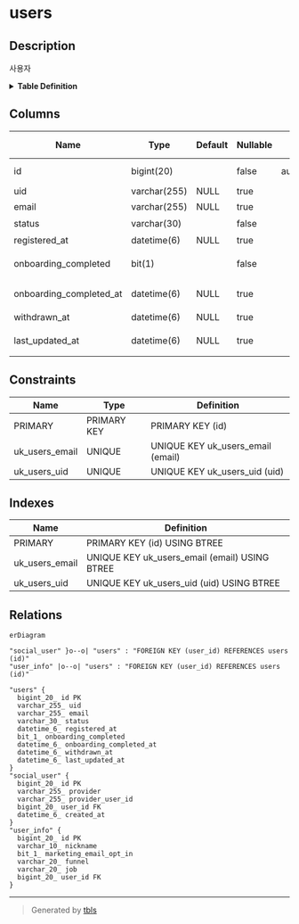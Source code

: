 # users

## Description

사용자

<details>
<summary><strong>Table Definition</strong></summary>

```sql
CREATE TABLE `users` (
  `id` bigint(20) NOT NULL AUTO_INCREMENT COMMENT 'ID',
  `uid` varchar(255) DEFAULT NULL COMMENT 'UID',
  `email` varchar(255) DEFAULT NULL COMMENT '이메일',
  `status` varchar(30) NOT NULL COMMENT '상태',
  `registered_at` datetime(6) DEFAULT NULL COMMENT '가입 일시',
  `onboarding_completed` bit(1) NOT NULL COMMENT '온보딩 완료 여부',
  `onboarding_completed_at` datetime(6) DEFAULT NULL COMMENT '온보딩 완료 일시',
  `withdrawn_at` datetime(6) DEFAULT NULL COMMENT '탈퇴 일시',
  `last_updated_at` datetime(6) DEFAULT NULL COMMENT '마지막 수정 일시',
  PRIMARY KEY (`id`),
  UNIQUE KEY `uk_users_email` (`email`),
  UNIQUE KEY `uk_users_uid` (`uid`)
) ENGINE=InnoDB DEFAULT CHARSET=utf8mb4 COLLATE=utf8mb4_unicode_ci COMMENT='사용자'
```

</details>

## Columns

| Name | Type | Default | Nullable | Extra Definition | Children | Parents | Comment |
| ---- | ---- | ------- | -------- | ---------------- | -------- | ------- | ------- |
| id | bigint(20) |  | false | auto_increment | [social_user](social_user.md) [user_info](user_info.md) |  | ID |
| uid | varchar(255) | NULL | true |  |  |  | UID |
| email | varchar(255) | NULL | true |  |  |  | 이메일 |
| status | varchar(30) |  | false |  |  |  | 상태 |
| registered_at | datetime(6) | NULL | true |  |  |  | 가입 일시 |
| onboarding_completed | bit(1) |  | false |  |  |  | 온보딩 완료 여부 |
| onboarding_completed_at | datetime(6) | NULL | true |  |  |  | 온보딩 완료 일시 |
| withdrawn_at | datetime(6) | NULL | true |  |  |  | 탈퇴 일시 |
| last_updated_at | datetime(6) | NULL | true |  |  |  | 마지막 수정 일시 |

## Constraints

| Name | Type | Definition |
| ---- | ---- | ---------- |
| PRIMARY | PRIMARY KEY | PRIMARY KEY (id) |
| uk_users_email | UNIQUE | UNIQUE KEY uk_users_email (email) |
| uk_users_uid | UNIQUE | UNIQUE KEY uk_users_uid (uid) |

## Indexes

| Name | Definition |
| ---- | ---------- |
| PRIMARY | PRIMARY KEY (id) USING BTREE |
| uk_users_email | UNIQUE KEY uk_users_email (email) USING BTREE |
| uk_users_uid | UNIQUE KEY uk_users_uid (uid) USING BTREE |

## Relations

```mermaid
erDiagram

"social_user" }o--o| "users" : "FOREIGN KEY (user_id) REFERENCES users (id)"
"user_info" |o--o| "users" : "FOREIGN KEY (user_id) REFERENCES users (id)"

"users" {
  bigint_20_ id PK
  varchar_255_ uid
  varchar_255_ email
  varchar_30_ status
  datetime_6_ registered_at
  bit_1_ onboarding_completed
  datetime_6_ onboarding_completed_at
  datetime_6_ withdrawn_at
  datetime_6_ last_updated_at
}
"social_user" {
  bigint_20_ id PK
  varchar_255_ provider
  varchar_255_ provider_user_id
  bigint_20_ user_id FK
  datetime_6_ created_at
}
"user_info" {
  bigint_20_ id PK
  varchar_10_ nickname
  bit_1_ marketing_email_opt_in
  varchar_20_ funnel
  varchar_20_ job
  bigint_20_ user_id FK
}
```

---

> Generated by [tbls](https://github.com/k1LoW/tbls)
